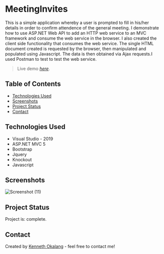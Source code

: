 # MeetingInvites
This is a simple application whereby a user is prompted to fill in his/her details in order to confirm attendence of the general meeting. I demonstrate how to use ASP.NET Web API to add an HTTP web service to an MVC framework and consume the web service in the browser.
I also created the client side functionality that consumes the web service.  The single HTML document created is requested by the browser, then manipulated and populated
using Javascript. The data is then obtained via Ajax requests.I used Postman to test to test the web service.



> Live demo [_here_](https://www.example.com). <!-- If you have the project hosted somewhere, include the link here. -->

## Table of Contents
* [Technologies Used](#technologies-used)
* [Screenshots](#screenshots)
* [Project Status](#project-status)
* [Contact](#contact)
<!-- * [License](#license) -->

## Technologies Used
- Visual Studio - 2019
- ASP.NET MVC 5 
- Bootstrap
- Jquery
- Knockout
- Javascript

## Screenshots
![Screenshot (11)](https://user-images.githubusercontent.com/68539411/136467462-6e9c7c56-9f98-4df6-a629-8efbff23ae7d.png)

<!-- If you have screenshots you'd like to share, include them here. -->

## Project Status
Project is: complete.


## Contact
Created by [Kenneth Okalang](https://okalangkenneth.com) - feel free to contact me!


<!-- Optional -->
<!-- ## License -->
<!-- This project is open source and available under the [... License](). -->

<!-- You don't have to include all sections - just the one's relevant to your project -->
